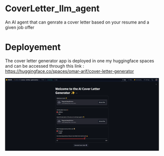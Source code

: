 # CoverLetter_llm_agent
An AI agent that can genrate a cover letter based on your resume and a given job offer

# Deployement
The cover letter generator app is deployed in one my huggingface spaces and can be accessed through this link : https://huggingface.co/spaces/omar-arif/cover-letter-generator

![Deployed Streamlit APP](cover_letter_genrator.png)